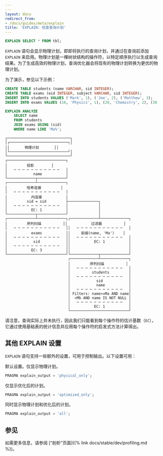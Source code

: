 ```yaml
---
---
layout: docu
redirect_from:
- /docs/guides/meta/explain
title: 'EXPLAIN: 检查查询计划'
---
```


```sql
EXPLAIN SELECT * FROM tbl;
```

`EXPLAIN` 语句会显示物理计划，即即将执行的查询计划，并通过在查询前添加 `EXPLAIN` 来启用。物理计划是一棵树状结构的操作符，以特定顺序执行以生成查询结果。为了生成高效的物理计划，查询优化器会将现有的物理计划转换为更优的物理计划。

为了演示，参见以下示例：

```sql
CREATE TABLE students (name VARCHAR, sid INTEGER);
CREATE TABLE exams (eid INTEGER, subject VARCHAR, sid INTEGER);
INSERT INTO students VALUES ('Mark', 1), ('Joe', 2), ('Matthew', 3);
INSERT INTO exams VALUES (10, 'Physics', 1), (20, 'Chemistry', 2), (30, 'Literature', 3);

EXPLAIN ANALYZE
    SELECT name
    FROM students
    JOIN exams USING (sid)
    WHERE name LIKE 'Ma%';
```

```text
┌─────────────────────────────┐
│┌───────────────────────────┐│
││       物理计划       ││
│└───────────────────────────┘│
└─────────────────────────────┘
┌───────────────────────────┐
│         投影        │
│   ─ ─ ─ ─ ─ ─ ─ ─ ─ ─ ─   │
│            name           │
└─────────────┬─────────────┘
┌─────────────┴─────────────┐
│         哈希连接         │
│   ─ ─ ─ ─ ─ ─ ─ ─ ─ ─ ─   │
│           内连接           │
│         sid = sid         ├──────────────┐
│   ─ ─ ─ ─ ─ ─ ─ ─ ─ ─ ─   │              │
│           EC: 1           │              │
└─────────────┬─────────────┘              │
┌─────────────┴─────────────┐┌─────────────┴─────────────┐
│         序列扫描          ││           过滤器          │
│   ─ ─ ─ ─ ─ ─ ─ ─ ─ ─ ─   ││   ─ ─ ─ ─ ─ ─ ─ ─ ─ ─ ─   │
│           exams           ││     前缀(name, 'Ma')    │
│   ─ ─ ─ ─ ─ ─ ─ ─ ─ ─ ─   ││   ─ ─ ─ ─ ─ ─ ─ ─ ─ ─ ─   │
│            sid            ││           EC: 1           │
│   ─ ─ ─ ─ ─ ─ ─ ─ ─ ─ ─   ││                           │
│           EC: 3           ││                           │
└───────────────────────────┘└─────────────┬─────────────┘
                             ┌─────────────┴─────────────┐
                             │         序列扫描          │
                             │   ─ ─ ─ ─ ─ ─ ─ ─ ─ ─ ─   │
                             │          students         │
                             │   ─ ─ ─ ─ ─ ─ ─ ─ ─ ─ ─   │
                             │            sid            │
                             │            name           │
                             │   ─ ─ ─ ─ ─ ─ ─ ─ ─ ─ ─   │
                             │ Filters: name>=Ma AND name│
                             │  <Mb AND name IS NOT NULL │
                             │   ─ ─ ─ ─ ─ ─ ─ ─ ─ ─ ─   │
                             │           EC: 1           │
                             └───────────────────────────┘
```

请注意，查询实际上并未执行，因此我们只能看到每个操作符的估计基数（`EC`），它通过使用基础表的统计信息并应用每个操作符的启发式方法计算得出。

## 其他 EXPLAIN 设置

`EXPLAIN` 语句支持一些额外的设置，可用于控制输出。以下设置可用：

默认设置。仅显示物理计划。

```sql
PRAGMA explain_output = 'physical_only';
```

仅显示优化后的计划。

```sql
PRAGMA explain_output = 'optimized_only';
```

同时显示物理计划和优化后的计划。

```sql
PRAGMA explain_output = 'all';
```

## 参见

如需更多信息，请参阅 [“剖析”页面]({% link docs/stable/dev/profiling.md %})。